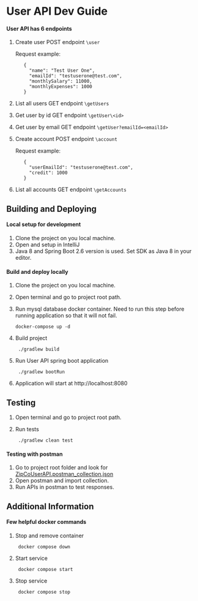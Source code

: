 # User API Dev Guide
#### User API has 6 endpoints

1. Create user POST endpoint  `\user`

   Request example:
   
          {
            "name": "Test User One",
            "emailId": "testuserone@test.com",
            "monthlySalary": 11000,
            "monthlyExpenses": 1000
          }

2. List all users GET endpoint  `\getUsers`
3. Get user by id GET endpoint  `\getUser\<id>`
4. Get user by email GET endpoint  `\getUser?emailId=<emailId>`
5. Create account POST endpoint  `\account`

   Request example:
   
          {
            "userEmailId": "testuserone@test.com",
            "credit": 1000
          }
6.  List all accounts GET endpoint  `\getAccounts`

## Building and Deploying

#### Local setup for development
1. Clone the project on you local machine.
2. Open and setup in IntelliJ
3. Java 8 and Spring Boot 2.6 version is used. Set SDK as Java 8 in your editor.

#### Build and deploy locally
1. Clone the project on you local machine.
2. Open terminal and go to project root path.
3. Run mysql database docker container. Need to run this step before running application so that it will not fail.

       docker-compose up -d

4. Build project

        ./gradlew build

5. Run User API spring boot application

        ./gradlew bootRun

6. Application will start at http://localhost:8080

## Testing

1. Open terminal and go to project root path.
2. Run tests

        ./gradlew clean test 

#### Testing with postman
1. Go to project root folder and look for [ZipCoUserAPI.postman_collection.json](ZipCoUserAPI.postman_collection.json)
2. Open postman and import collection.
3. Run APIs in postman to test responses.

## Additional Information
#### Few helpful docker commands
1. Stop and remove container

        docker compose down

2. Start service

        docker compose start

3. Stop service

        docker compose stop
